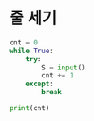 # 줄 세기

```python
cnt = 0
while True:
    try:
        S = input()
        cnt += 1
    except:
        break

print(cnt)
```
